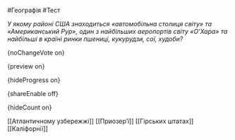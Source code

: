 #Географія #Тест

*У якому районі США знаходиться «автомобільна столиця світу» та  «Американський Рур», один з найбільших аеропортів світу «О'Хара» та  найбільші в країні ринки пшениці, кукурудзи, сої, худоби?*

{noChangeVote on}

{preview on}

{hideProgress on}

{shareEnable off}

{hideCount on}

[[Атлантичному узбережжі]]
[[Приозер’ї]]
[[Гірських штатах]]
[[Каліфорнії]]
